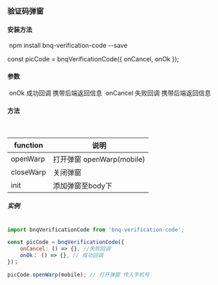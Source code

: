 ### 验证码弹窗

#### 安装方法

​		npm install bnq-verification-code --save

const picCode = bnqVerificationCode({ onCancel, onOk });
#### 参数

​            onOk 成功回调 携带后端返回信息
​            onCancel 失败回调  携带后端返回信息
#### 方法

​	

| function  | 说明                        |
| --------- | --------------------------- |
| openWarp  | 打开弹窗   openWarp(mobile) |
| closeWarp | 关闭弹窗                    |
| init      | 添加弹窗至body下            |




#####  实例

```javascript

import bnqVerificationCode from 'bnq-verification-code';

const picCode = bnqVerificationCode({
    onCancel: () => {}, //失败回调
    onOk： () => {}, // 成功回调
})；

picCode.openWarp(mobile); // 打开弹窗 传入手机号

```

